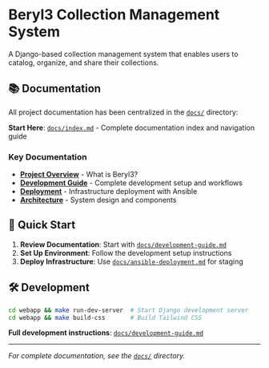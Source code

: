 # Beryl3 Collection Management System

A Django-based collection management system that enables users to catalog, organize, and share their collections.

## 📚 Documentation

All project documentation has been centralized in the [`docs/`](docs/) directory:

**Start Here**: [`docs/index.md`](docs/index.md) - Complete documentation index and navigation guide

### Key Documentation
- **[Project Overview](docs/project-overview.md)** - What is Beryl3?
- **[Development Guide](docs/development-guide.md)** - Complete development setup and workflows  
- **[Deployment](docs/ansible-deployment.md)** - Infrastructure deployment with Ansible
- **[Architecture](docs/infrastructure-architecture.md)** - System design and components

## 🚀 Quick Start

1. **Review Documentation**: Start with [`docs/development-guide.md`](docs/development-guide.md)
2. **Set Up Environment**: Follow the development setup instructions
3. **Deploy Infrastructure**: Use [`docs/ansible-deployment.md`](docs/ansible-deployment.md) for staging

## 🛠️ Development

```bash
cd webapp && make run-dev-server  # Start Django development server
cd webapp && make build-css       # Build Tailwind CSS
```

**Full development instructions**: [`docs/development-guide.md`](docs/development-guide.md)

---

*For complete documentation, see the [`docs/`](docs/) directory.*